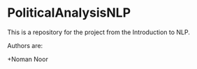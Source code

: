 # PoliticalAnalysisNLP

This is a repository for the project from the Introduction to NLP.

Authors are:

+Noman Noor
